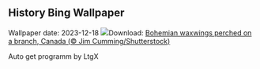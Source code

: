 ## History Bing Wallpaper
Wallpaper date: 2023-12-18
![](https://www.bing.com/th?id=OHR.WinterWaxwings_EN-GB4953491733_UHD.jpg&w=1000)Download: [Bohemian waxwings perched on a branch, Canada (© Jim Cumming/Shutterstock)](https://www.bing.com/th?id=OHR.WinterWaxwings_EN-GB4953491733_UHD.jpg)

Auto get programm by LtgX
